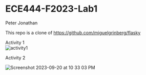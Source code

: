 # ECE444-F2023-Lab1
Peter Jonathan

This repo is a clone of
https://github.com/miguelgrinberg/flasky

Activity 1<br>
![activity1](https://github.com/Peteredwardj/ECE444-F2023-Lab1/assets/51882829/93e8dafe-d4c7-4e5a-bc6a-7fe1328c9bfc)

Activity 2<br>

![Screenshot 2023-09-20 at 10 33 03 PM](https://github.com/Peteredwardj/ECE444-F2023-Lab1/assets/51882829/90877ceb-5b33-4cf8-a7c9-7a5327907ab6)
